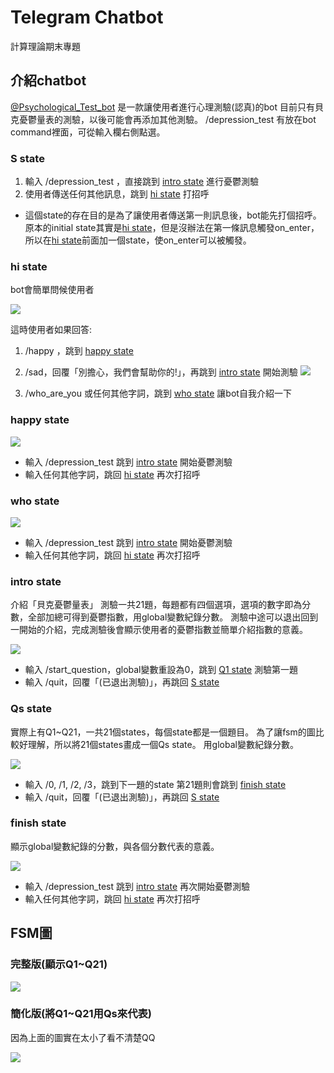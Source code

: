 # Telegram Chatbot
計算理論期末專題


## 介紹chatbot

[@Psychological_Test_bot](https://web.telegram.org/#/im?p=@Psychological_Test_bot) 是一款讓使用者進行心理測驗(認真)的bot
目前只有貝克憂鬱量表的測驗，以後可能會再添加其他測驗。
/depression_test 有放在bot command裡面，可從輸入欄右側點選。

### S state
1. 輸入 /depression_test ，直接跳到 [intro state](#intro-state) 進行憂鬱測驗
2. 使用者傳送任何其他訊息，跳到 [hi state](#hi-state) 打招呼

- 這個state的存在目的是為了讓使用者傳送第一則訊息後，bot能先打個招呼。原本的initial state其實是[hi state](#hi-state)，但是沒辦法在第一條訊息觸發on_enter，所以在[hi state](#hi-state)前面加一個state，使on_enter可以被觸發。



### hi state
bot會簡單問候使用者

![](https://i.imgur.com/eOWwzjY.jpg)

這時使用者如果回答:
1. /happy ，跳到 [happy state](#happy-state)
     

2. /sad，回覆「別擔心，我們會幫助你的!」，再跳到 [intro state](#intro-state) 開始測驗
![](https://i.imgur.com/zagn5wl.jpg)

3. /who_are_you 或任何其他字詞，跳到 [who state](#who-state) 讓bot自我介紹一下


### happy state

![](https://i.imgur.com/u4AkzBJ.jpg)

- 輸入 /depression_test 跳到 [intro state](#intro-state) 開始憂鬱測驗
- 輸入任何其他字詞，跳回 [hi state](#hi-state) 再次打招呼

### who state

![](https://i.imgur.com/JtqlB3Z.jpg)


- 輸入 /depression_test 跳到 [intro state](#intro-state) 開始憂鬱測驗
- 輸入任何其他字詞，跳回 [hi state](#hi-state) 再次打招呼

### intro state
介紹「貝克憂鬱量表」
測驗一共21題，每題都有四個選項，選項的數字即為分數，全部加總可得到憂鬱指數，用global變數紀錄分數。
測驗中途可以退出回到一開始的介紹，完成測驗後會顯示使用者的憂鬱指數並簡單介紹指數的意義。

![](https://i.imgur.com/3l7gCaI.jpg)

- 輸入 /start_question，global變數重設為0，跳到 [Q1 state](#qs-state) 測驗第一題
- 輸入 /quit，回覆「(已退出測驗)」，再跳回 [S state](#s-state)

### Qs state
實際上有Q1~Q21，一共21個states，每個state都是一個題目。
為了讓fsm的圖比較好理解，所以將21個states畫成一個Qs state。
用global變數紀錄分數。

![](https://i.imgur.com/8K1hQof.jpg)

- 輸入 /0, /1, /2, /3，跳到下一題的state
第21題則會跳到 [finish state](finish-state)
- 輸入 /quit，回覆「(已退出測驗)」，再跳回 [S state](#s-state)

### finish state
顯示global變數紀錄的分數，與各個分數代表的意義。

![](https://i.imgur.com/koPdgOH.jpg)

- 輸入 /depression_test 跳到 [intro state](#intro-state) 再次開始憂鬱測驗
- 輸入任何其他字詞，跳回 [hi state](#hi-state) 再次打招呼


## FSM圖

### 完整版(顯示Q1~Q21)

![](https://i.imgur.com/rojRmch.png)

### 簡化版(將Q1~Q21用Qs來代表)
因為上面的圖實在太小了看不清楚QQ

![](https://i.imgur.com/54vUSMN.png)
